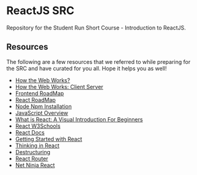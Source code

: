 # ReactJS SRC

Repository for the Student Run Short Course - Introduction to ReactJS.

## Resources
The following are a few resources that we referred to while preparing for the SRC and have curated for you all. Hope it helps you as well!

- [How the Web Works?](https://www.freecodecamp.org/news/how-the-web-works-a-primer-for-newcomers-to-web-development-or-anyone-really-b4584e63585c/)
- [How the Web Works: Client Server](https://medium.com/free-code-camp/how-the-web-works-part-ii-client-server-model-the-structure-of-a-web-application-735b4b6d76e3#.e6tmj8112)
- [Frontend RoadMap](https://roadmap.sh/frontend)
- [React RoadMap](https://roadmap.sh/react)
- [Node Npm Installation](https://www.taniarascia.com/how-to-install-and-use-node-js-and-npm-mac-and-windows/)
- [JavaScript Overview](https://developer.mozilla.org/en-US/docs/Web/JavaScript/Language_overview)
- [What is React: A Visual Introduction For Beginners](https://learnreact.design/posts/what-is-react)
- [React W3Schools](https://www.w3schools.com/REACT/)
- [React Docs](https://react.dev/learn)
- [Getting Started with React](https://www.taniarascia.com/getting-started-with-react/)
- [Thinking in React](https://react.dev/learn/thinking-in-react)
- [Destructuring](https://developer.mozilla.org/en-US/docs/Web/JavaScript/Reference/Operators/Destructuring_assignment)
- [React Router](https://reactrouter.com/en/main/start/overview)
- [Net Ninja React](https://www.youtube.com/playlist?list=PL4cUxeGkcC9gZD-Tvwfod2gaISzfRiP9d)